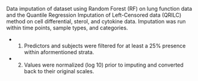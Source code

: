 Data imputation of dataset using Random Forest (RF) on lung function data and the Quantile Regression Imputation of Left-Censored data (QRILC) method on cell differential, sterol, and cytokine data. Imputation was run within time points, sample types, and categories.  
  - 1. Predictors and subjects were filtered for at least a 25% presence within aformentioned strata. 
  - 2. Values were normalized (log 10) prior to imputing and converted back to their original scales. 
